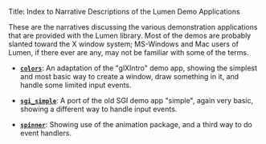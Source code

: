 Title: Index to Narrative Descriptions of the Lumen Demo Applications

These are the narratives discussing the various demonstration applications
that are provided with the Lumen library.  Most of the demos are probably
slanted toward the X window system; MS-Windows and Mac users of Lumen, if
there ever are any, may not be familiar with some of the terms.

* **[`colors`][colors]**: An adaptation of the "glXIntro" demo app, showing
  the simplest and most basic way to create a window, draw something in it,
  and handle some limited input events.

* **[`sgi_simple`][sgi_simple]**: A port of the old SGI demo app "simple",
  again very basic, showing a different way to handle input events.

* **[`spinner`][spinner]**: Showing use of the animation package, and a third
  way to do event handlers.

[colors]:     narrative-colors.html
[sgi_simple]: narrative-sgi_simple.html
[spinner]:    narrative-spinner.html
